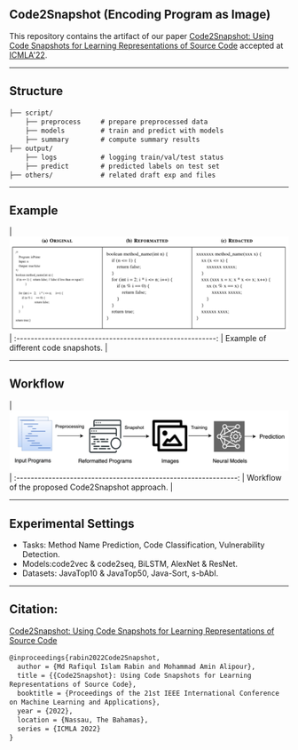 ## Code2Snapshot (Encoding Program as Image)

This repository contains the artifact of our paper [Code2Snapshot: Using Code Snapshots for Learning Representations of Source Code](https://doi.org/10.48550/arXiv.2111.01097) accepted at [ICMLA'22](https://www.icmla-conference.org/icmla22/acceptedpapers.html).

---

## Structure

```
├── script/
    ├── preprocess     # prepare preprocessed data
    ├── models         # train and predict with models
    ├── summary        # compute summary results
├── output/
    ├── logs           # logging train/val/test status 
    ├── predict        # predicted labels on test set
├── others/            # related draft exp and files
``` 

---

## Example

|<img src="others/example.png" alt="Example of Snapshots"/>|
:--------------------------------------------------------:
|           Example of different code snapshots.           |

---

## Workflow

|<img src="others/workflow.png" alt="Workflow of Code2Snapshot"/>|
:--------------------------------------------------------------:
|        Workflow of the proposed Code2Snapshot approach.        |

---

## Experimental Settings

  * Tasks: Method Name Prediction, Code Classification, Vulnerability Detection.
  * Models:code2vec & code2seq, BiLSTM, AlexNet & ResNet.
  * Datasets: JavaTop10 & JavaTop50, Java-Sort, s-bAbI.

---

## Citation:

[Code2Snapshot: Using Code Snapshots for Learning Representations of Source Code](https://doi.org/10.48550/arXiv.2111.01097)

```
@inproceedings{rabin2022Code2Snapshot,
  author = {Md Rafiqul Islam Rabin and Mohammad Amin Alipour},
  title = {{Code2Snapshot}: Using Code Snapshots for Learning Representations of Source Code},
  booktitle = {Proceedings of the 21st IEEE International Conference on Machine Learning and Applications},
  year = {2022},
  location = {Nassau, The Bahamas},
  series = {ICMLA 2022}
}
```

